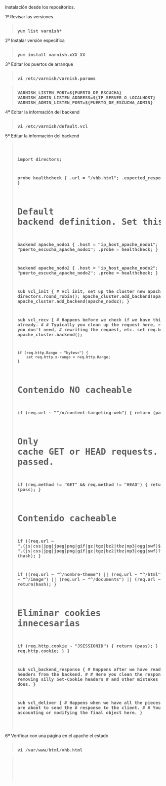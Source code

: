 
Instalación desde los repositorios.

1º Revisar las versiones
<blockquote>
<pre><strong>
yum list varnish*
</strong></pre>
</blockquote>


2º Instalar versión específica
<blockquote>
<pre><strong>
yum install varnish.xXX_XX
</strong></pre>
</blockquote>


3º Editar los puertos de arranque
<blockquote>
<pre><strong>
vi /etc/varnish/varnish.params
</strong></pre>
</blockquote>

<blockquote>
<pre><strong>
VARNISH_LISTEN_PORT=${PUERTO_DE_ESCUCHA}
VARNISH_ADMIN_LISTEN_ADDRESS=${IP_SERVER_O_LOCALHOST}
VARNISH_ADMIN_LISTEN_PORT=${PUERTO_DE_ESCUCHA_ADMIN}
</strong></pre>
</blockquote>

4º Editar la información del backend
<blockquote>
<pre><strong>
vi /etc/varnish/default.vcl
</strong></pre>
</blockquote>

5º Editar la información del backend
<blockquote>
<pre><strong>

import directors;

probe healthcheck {
   .url = "/vhb.html";
   .expected_response = 200;
}

# Default backend definition. Set this to point to your content server.
backend apache_nodo1 {
   .host = "ip_host_apache_nodo1";
   .port = "puerto_escucha_apache_nodo1";
   .probe = healthcheck;
}

backend apache_nodo2 {
   .host = "ip_host_apache_nodo2";
   .port = "puerto_escucha_apache_nodo2";
   .probe = healthcheck;
}

sub vcl_init {
     # vcl init, set up the cluster
     new apache_cluster = directors.round_robin();
     apache_cluster.add_backend(apache_nodo1);
     apache_cluster.add_backend(apache_nodo2);
}

sub vcl_recv {
    # Happens before we check if we have this in cache already.
    #
    # Typically you clean up the request here, removing cookies you don't need,
    # rewriting the request, etc.
    set req.backend_hint = apache_cluster.backend();

    if (req.http.Range ~ "bytes=") {
        set req.http.x-range = req.http.Range;
    }

   # Contenido NO cacheable
   if (req.url ~ "^/o/content-targeting-web") {
      return (pass);
   }

  # Only cache GET or HEAD requests. This makes sure the POST requests are always passed.
  if (req.method != "GET" && req.method != "HEAD") {
    return (pass);
  }

   # Contenido cacheable
   if ((req.url ~ "\.(js|css|jpg|jpeg|png|gif|gz|tgz|bz2|tbz|mp3|ogg|swf)$")
       || (req.url ~ "\.(js|css|jpg|jpeg|png|gif|gz|tgz|bz2|tbz|mp3|ogg|swf)\?")) {
      return (hash);
   }

   if ((req.url ~ "^/nombre-theme") || (req.url ~ "^/html") || (req.url ~ "^/image") || (req.url ~ "^/documents") || (req.url ~ "^/combo") ) {
      return(hash);
   }


   # Eliminar cookies innecesarias
   if (req.http.cookie ~ "JSESSIONID") {
       return (pass);
   } else {
       unset req.http.cookie;
   }
}


sub vcl_backend_response {
    # Happens after we have read the response headers from the backend.
    #
    # Here you clean the response headers, removing silly Set-Cookie headers
    # and other mistakes your backend does.
}

sub vcl_deliver {
    # Happens when we have all the pieces we need, and are about to send the
    # response to the client.
    #
    # You can do accounting or modifying the final object here.
}


</strong></pre>
</blockquote>


6º Verificar con una página en el apache el estado
<blockquote>
<pre><strong>
vi /var/www/html/vhb.html
</strong></pre>
</blockquote>
<blockquote>
<pre><strong>
<html>
    <head></head>
    <body><!--Varnish heartbeat--></body>
</html>
</strong></pre>
</blockquote>
